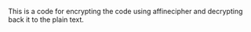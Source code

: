This is a code for encrypting the code using affinecipher and decrypting back it to the plain text.

